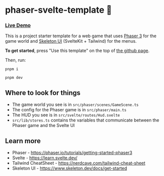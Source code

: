 # phaser-svelte-template 🚀

### [Live Demo](https://template.seltzerfish.com)

This is a project starter template for a web game that uses [Phaser 3](https://phaser.io/) for the game world and [Skeleton UI](https://skeleton.dev/) (SvelteKit + Tailwind) for the menus.

**To get started**, press "Use this template" on the top of [the github page](https://github.com/seltzerfish/phaser-svelte-template).

Then, run:

```
pnpm i
```

```
pnpm dev
```

## Where to look for things

- The game world you see is in `src/phaser/scenes/GameScene.ts`
- The config for the Phaser game is in `src/phaser/main.ts`
- The HUD you see is in `src/svelte/routes/Hud.svelte`
- `src/lib/stores.ts` contains the variables that communicate between the Phaser game and the Svelte UI

## Learn more

- Phaser - https://phaser.io/tutorials/getting-started-phaser3
- Svelte - https://learn.svelte.dev/
- Tailwind CheatSheet - https://nerdcave.com/tailwind-cheat-sheet
- Skeleton UI - https://www.skeleton.dev/docs/get-started
